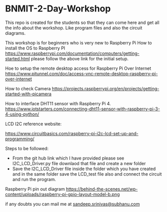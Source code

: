 # BNMIT-2-Day-Workshop
This repo is created for the students so that they can come here and get all the info about the workshop. Like program files and also the circuit diagrams.


This workshop is for beginners who is very new to Raspberry Pi
How to install the OS to Raspberry PI
https://www.raspberrypi.com/documentation/computers/getting-started.html
please follow the above link for the initial setup.

Hoe to setup the remote desktop access for Raspberry Pi Over Internet
https://www.pitunnel.com/doc/access-vnc-remote-desktop-raspberry-pi-over-internet

How to check Camera
https://projects.raspberrypi.org/en/projects/getting-started-with-picamera

How to interface DHT11 sensor with Raspberry Pi 4. 
https://www.iotstarters.com/connecting-dht11-sensor-with-raspberry-pi-3-4-using-python/

LCD I2C reference website:

https://www.circuitbasics.com/raspberry-pi-i2c-lcd-set-up-and-programming/

Steps to be followed:
  - From the git hub link which I have provided please see I2C_LCD_Driver.py file downlaod that file and create a new folder
  - Save the I2C_LCD_Driver file inside the folder which you have created and in the same folder save the LCD_test file also and connect the circuit and run the program. 

Raspberry Pi pin out diagram
https://behind-the-scenes.net/wp-content/uploads/raspberry-pi-gpio-layout-model-b.png


if any doubts you can mail me at sandeep.srinivas@subhanu.com
